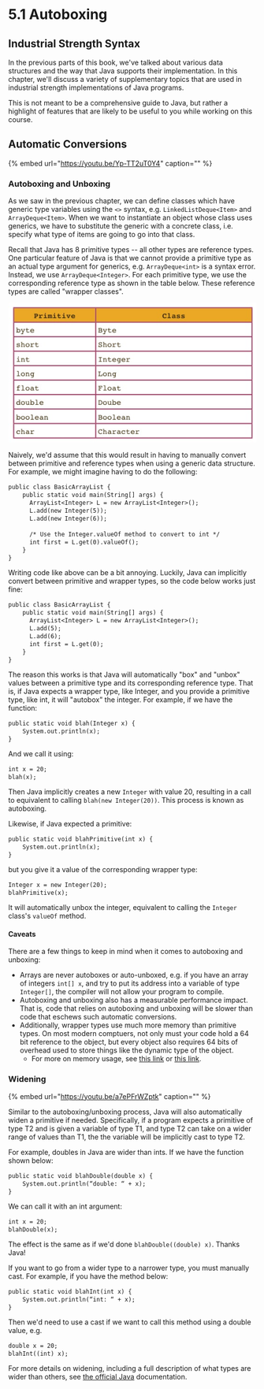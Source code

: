 # 5.1 Autoboxing

## Industrial Strength Syntax

In the previous parts of this book, we've talked about various data structures and the way that Java supports their implementation. In this chapter, we'll discuss a variety of supplementary topics that are used in industrial strength implementations of Java programs.

This is not meant to be a comprehensive guide to Java, but rather a highlight of features that are likely to be useful to you while working on this course.

## Automatic Conversions

{% embed url="https://youtu.be/Yp-TT2uT0Y4" caption="" %}

### Autoboxing and Unboxing

As we saw in the previous chapter, we can define classes which have generic type variables using the `<>` syntax, e.g. `LinkedListDeque<Item>` and `ArrayDeque<Item>`. When we want to instantiate an object whose class uses generics, we have to substitute the generic with a concrete class, i.e. specify what type of items are going to go into that class.

Recall that Java has 8 primitive types -- all other types are reference types. One particular feature of Java is that we cannot provide a primitive type as an actual type argument for generics, e.g. `ArrayDeque<int>` is a syntax error. Instead, we use `ArrayDeque<Integer>`. For each primitive type, we use the corresponding reference type as shown in the table below. These reference types are called "wrapper classes".

![wrapper classes](../.gitbook/assets/wrapper_classes.png)

Naively, we'd assume that this would result in having to manually convert between primitive and reference types when using a generic data structure. For example, we might imagine having to do the following:

```text
public class BasicArrayList {
    public static void main(String[] args) {
      ArrayList<Integer> L = new ArrayList<Integer>();
      L.add(new Integer(5));
      L.add(new Integer(6));

      /* Use the Integer.valueOf method to convert to int */
      int first = L.get(0).valueOf();
    }
}
```

Writing code like above can be a bit annoying. Luckily, Java can implicitly convert between primitive and wrapper types, so the code below works just fine:

```text
public class BasicArrayList {
    public static void main(String[] args) {
      ArrayList<Integer> L = new ArrayList<Integer>();
      L.add(5);
      L.add(6);
      int first = L.get(0);
    }
}
```

The reason this works is that Java will automatically "box" and "unbox" values between a primitive type and its corresponding reference type. That is, if Java expects a wrapper type, like Integer, and you provide a primitive type, like int, it will "autobox" the integer. For example, if we have the function:

```text
public static void blah(Integer x) {
    System.out.println(x);
}
```

And we call it using:

```text
int x = 20;
blah(x);
```

Then Java implicitly creates a new `Integer` with value 20, resulting in a call to equivalent to calling `blah(new Integer(20))`. This process is known as autoboxing.

Likewise, if Java expected a primitive:

```text
public static void blahPrimitive(int x) {
    System.out.println(x);
}
```

but you give it a value of the corresponding wrapper type:

```text
Integer x = new Integer(20);
blahPrimitive(x);
```

It will automatically unbox the integer, equivalent to calling the `Integer` class's `valueOf` method.

#### Caveats

There are a few things to keep in mind when it comes to autoboxing and unboxing:

* Arrays are never autoboxes or auto-unboxed, e.g. if you have an array of integers `int[] x`, and try to put its address into a variable of type `Integer[]`, the compiler will not allow your program to compile.
* Autoboxing and unboxing also has a measurable performance impact. That is, code that relies on autoboxing and unboxing will be slower than code that eschews such automatic conversions.
* Additionally, wrapper types use much more memory than primitive types. On most modern comptuers, not only must your code hold a 64 bit reference to the object, but every object also requires 64 bits of overhead used to store things like the dynamic type of the object.
  * For more on memory usage, see [this link](http://www.javamex.com/tutorials/memory/object_memory_usage.shtml) or [this link](http://blog.kiyanpro.com/2016/10/07/system_design/memory-usage-estimation-in-java/).

### Widening

{% embed url="https://youtu.be/a7ePFrWZptk" caption="" %}

Similar to the autoboxing/unboxing process, Java will also automatically widen a primitive if needed. Specifically, if a program expects a primitive of type T2 and is given a variable of type T1, and type T2 can take on a wider range of values than T1, the the variable will be implicitly cast to type T2.

For example, doubles in Java are wider than ints. If we have the function shown below:

```text
public static void blahDouble(double x) {
    System.out.println(“double: “ + x);
}
```

We can call it with an int argument:

```text
int x = 20;
blahDouble(x);
```

The effect is the same as if we'd done `blahDouble((double) x)`. Thanks Java!

If you want to go from a wider type to a narrower type, you must manually cast. For example, if you have the method below:

```text
public static void blahInt(int x) {
    System.out.println(“int: “ + x);
}
```

Then we'd need to use a cast if we want to call this method using a double value, e.g.

```text
double x = 20;
blahInt((int) x);
```

For more details on widening, including a full description of what types are wider than others, see [the official Java](http://docs.oracle.com/javase/specs/jls/se8/html/jls-5.html) documentation.

